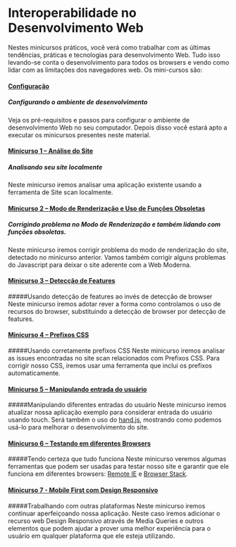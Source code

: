 # Interoperabilidade no  Desenvolvimento Web #

Nestes minicursos práticos, você verá como trabalhar com as últimas tendências, práticas e tecnologias para desenvolvimento Web. Tudo isso levando-se conta o desenvolvimento para todos os browsers e vendo como lidar com as limitações dos navegadores web.
Os mini-cursos são:

#### [Configuração](_setup)
##### Configurando o ambiente de desenvolvimento #####
Veja os pré-requisitos e passos para configurar o ambiente de desenvolvimento Web no seu computador. Depois disso você estará apto a executar os minicursos presentes neste material.

#### [Minicurso 1 – Análise do Site](sitescan)
##### Analisando seu site localmente
Neste minicurso iremos analisar uma aplicação existente usando a ferramenta de Site scan localmente. 

#### [Minicurso 2 – Modo de Renderização e Uso de Funções Obsoletas](rendermode)
##### Corrigindo problema no Modo de Renderização e também lidando com funções obsoletas.
Neste minicurso iremos corrigir problema do modo de renderização do site, detectado no minicurso anterior. Vamos também corrigir alguns problemas do Javascript para deixar o site aderente com a Web Moderna.

#### [Minicurso 3 – Detecção de Features](feature-detection) 
#####Usando detecção de features ao invés de detecção de browser
Neste minicurso iremos adotar rever a forma como controlamos o uso de recursos do browser, substituindo a detecção de browser por detecção de features.

#### [Minicurso 4 – Prefixos CSS](css-prefix) 
#####Usando corretamente prefixos CSS
Neste minicurso iremos analisar as issues encontradas no site scan relacionados com Prefixos CSS. Para corrigir nosso CSS, iremos usar uma ferramenta que inclui os prefixos automaticamente.

#### [Minicurso 5 – Manipulando entrada do usuário](touch) 
#####Manipulando diferentes entradas do usuário
Neste minicurso iremos atualizar nossa aplicação exemplo para considerar entrada do usuário usando touch. Será também o uso do [hand.js](https://handjs.codeplex.com/), mostrando como podemos usá-lo para melhorar o desenvolvimento do site.

#### [Minicurso 6 – Testando em diferentes Browsers](testing)
#####Tendo certeza que tudo funciona
Neste minicurso veremos algumas ferramentas que podem ser usadas para testar nosso site e garantir que ele funciona em diferentes browsers: [Remote IE](https://remote.modern.ie/) e [Browser Stack](http://www.browserstack.com/). 

#### [Minicurso 7 - Mobile First com Design Responsivo](mobile-first-design)
#####Trabalhando com outras plataformas
Neste minicurso iremos continuar aperfeiçoando nossa aplicação. Neste caso iremos adicionar o recurso web Design Responsivo através de Media Queries e outros elementos que podem ajudar a prover uma melhor experiência para o usuário em qualquer plataforma que ele esteja utilizando.